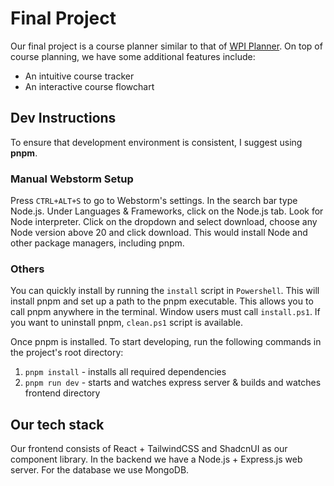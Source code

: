 # Final Project

Our final project is a course planner similar to that of [WPI Planner](https://planner.wpi.edu/).
On top of course planning, we have some additional features include:

- An intuitive course tracker
- An interactive course flowchart

## Dev Instructions

To ensure that development environment is consistent, I suggest using **pnpm**.

### Manual Webstorm Setup

Press `CTRL+ALT+S` to go to Webstorm's settings. In the search bar type Node.js.
Under Languages & Frameworks, click on the Node.js tab. Look for Node interpreter.
Click on the dropdown and select download, choose any Node version above 20 and
click download. This would install Node and other package managers, including
pnpm.

### Others

You can quickly install by running the `install` script in `Powershell`. This
will install pnpm and set up a path to the pnpm executable. This allows you to
call pnpm anywhere in the terminal. Window users must call `install.ps1`. If 
you want to uninstall pnpm, `clean.ps1` script is available.

Once pnpm is installed. To start developing, run the following commands in the
project's root directory:

1. `pnpm install` - installs all required dependencies
2. `pnpm run dev` - starts and watches express server & builds and watches
    frontend directory

## Our tech stack

Our frontend consists of React + TailwindCSS and ShadcnUI as our component library.
In the backend we have a Node.js + Express.js web server. For the database we use 
MongoDB.
